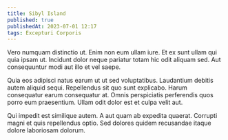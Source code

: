 ```yaml
---
title: Sibyl Island
published: true
publishedAt: 2023-07-01 12:17
tags: Excepturi Corporis
---
```


Vero numquam distinctio ut. Enim non eum ullam iure. Et ex sunt ullam qui quia ipsam ut. Incidunt dolor neque pariatur totam hic odit aliquam sed. Aut consequuntur modi aut illo et vel saepe.

Quia eos adipisci natus earum ut ut sed voluptatibus. Laudantium debitis autem aliquid sequi. Repellendus sit quo sunt explicabo. Harum consequatur earum consequatur at. Omnis perspiciatis perferendis quos porro eum praesentium. Ullam odit dolor est et culpa velit aut.

Qui impedit est similique autem. A aut quam ab expedita quaerat. Corrupti magni et quis repellendus optio. Sed dolores quidem recusandae itaque dolore laboriosam dolorum.
